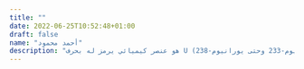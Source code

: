 ```yaml
---
title: ""
date: 2022-06-25T10:52:48+01:00
draft: false
name: "أحمد محمود"
description: "هو عنصر كيميائي يرمز له بحرف U وعدده الذري رقم 92. وهو فلز لونه أبيض يميل إلى الفضي يقع ضمن سلسلة الأكتينيدات في الجدول الدوري. تبدو القطعة الصافية منه قريبة من معدن الفضة أو الفولاذ ولكنها ثقيلة جداً نسبة إلى حجمها. تحوي ذرة اليورانيوم 92 بروتون و92 إلكترون، منها 6 إلكترونات تقع في أغلفة التكافؤ. يعتبر اليورانيوم عنصرًا متحللاً ذو نشاط إشعاعي واهن؛ وذلك لأن كل نظائره غير مستقرة في الطبيعة (تتراوح فترة عمر النصف لنظائر اليورانيوم الطبيعية الستة بين 69 سنة و4.5 مليار سنة، بدءًا من يورانيوم-233 وحتى يورانيوم-238). "
---
```




